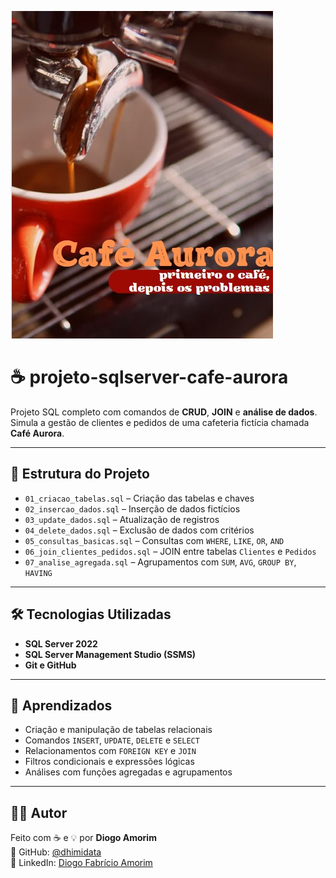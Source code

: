 ![Capa do Projeto](cafeaurora-banner.jpeg)

# ☕ projeto-sqlserver-cafe-aurora

Projeto SQL completo com comandos de **CRUD**, **JOIN** e **análise de dados**.  
Simula a gestão de clientes e pedidos de uma cafeteria fictícia chamada **Café Aurora**.

---

## 📂 Estrutura do Projeto

- `01_criacao_tabelas.sql` – Criação das tabelas e chaves
- `02_insercao_dados.sql` – Inserção de dados fictícios
- `03_update_dados.sql` – Atualização de registros
- `04_delete_dados.sql` – Exclusão de dados com critérios
- `05_consultas_basicas.sql` – Consultas com `WHERE`, `LIKE`, `OR`, `AND`
- `06_join_clientes_pedidos.sql` – JOIN entre tabelas `Clientes` e `Pedidos`
- `07_analise_agregada.sql` – Agrupamentos com `SUM`, `AVG`, `GROUP BY`, `HAVING`

---

## 🛠️ Tecnologias Utilizadas

- **SQL Server 2022**
- **SQL Server Management Studio (SSMS)**
- **Git e GitHub**

---

## 🎯 Aprendizados

- Criação e manipulação de tabelas relacionais
- Comandos `INSERT`, `UPDATE`, `DELETE` e `SELECT`
- Relacionamentos com `FOREIGN KEY` e `JOIN`
- Filtros condicionais e expressões lógicas
- Análises com funções agregadas e agrupamentos

---

## 👨‍💻 Autor

Feito com ☕ e 💡 por **Diogo Amorim**  
🔗 GitHub: [@dhimidata](https://github.com/dhimidata)  
🔗 LinkedIn: [Diogo Fabrício Amorim](https://www.linkedin.com/in/diogo-fabr%C3%ADcio-amorim-678449138)
